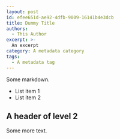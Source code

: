 ```yaml
---
layout: post
id: efee651d-ae92-4dfb-9009-16141b4e3dcb
title: Dummy Title
authors:
  - This Author
excerpt: >-
  An excerpt
category: A metadata category
tags:
  - A metadata tag
---
```


Some markdown.

* List item 1
* List item 2

## A header of level 2

Some more text.
